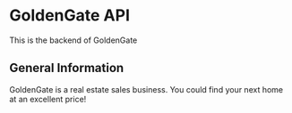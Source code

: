 # GoldenGate API
This is the backend of GoldenGate

## General Information
GoldenGate is a real estate sales business. You could find your next 
home at an excellent price!
